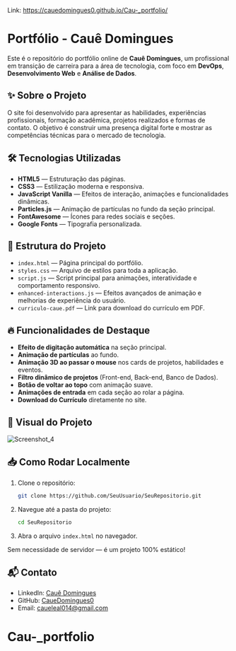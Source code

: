 Link: https://cauedomingues0.github.io/Cau-_portfolio/
# Portfólio - Cauê Domingues

Este é o repositório do portfólio online de **Cauê Domingues**, um profissional em transição de carreira para a área de tecnologia, com foco em **DevOps**, **Desenvolvimento Web** e **Análise de Dados**.

## ✨ Sobre o Projeto

O site foi desenvolvido para apresentar as habilidades, experiências profissionais, formação acadêmica, projetos realizados e formas de contato. O objetivo é construir uma presença digital forte e mostrar as competências técnicas para o mercado de tecnologia.

## 🛠 Tecnologias Utilizadas

- **HTML5** — Estruturação das páginas.
- **CSS3** — Estilização moderna e responsiva.
- **JavaScript Vanilla** — Efeitos de interação, animações e funcionalidades dinâmicas.
- **Particles.js** — Animação de partículas no fundo da seção principal.
- **FontAwesome** — Ícones para redes sociais e seções.
- **Google Fonts** — Tipografia personalizada.

## 📄 Estrutura do Projeto

- `index.html` — Página principal do portfólio.
- `styles.css` — Arquivo de estilos para toda a aplicação.
- `script.js` — Script principal para animações, interatividade e comportamento responsivo.
- `enhanced-interactions.js` — Efeitos avançados de animação e melhorias de experiência do usuário.
- `curriculo-caue.pdf` — Link para download do currículo em PDF.

## 🔥 Funcionalidades de Destaque

- **Efeito de digitação automática** na seção principal.
- **Animação de partículas** ao fundo.
- **Animação 3D ao passar o mouse** nos cards de projetos, habilidades e eventos.
- **Filtro dinâmico de projetos** (Front-end, Back-end, Banco de Dados).
- **Botão de voltar ao topo** com animação suave.
- **Animações de entrada** em cada seção ao rolar a página.
- **Download do Currículo** diretamente no site.

## 📸 Visual do Projeto

![Screenshot_4](https://github.com/user-attachments/assets/5e43daea-ddd0-405d-b144-254ad54d469e)
## 📥 Como Rodar Localmente

1. Clone o repositório:
   ```bash
   git clone https://github.com/SeuUsuario/SeuRepositorio.git
   ```

2. Navegue até a pasta do projeto:
   ```bash
   cd SeuRepositorio
   ```

3. Abra o arquivo `index.html` no navegador.

Sem necessidade de servidor — é um projeto 100% estático!

## 📬 Contato

- LinkedIn: [Cauê Domingues](https://www.linkedin.com/in/cau%C3%AA-domingues-277974327/)
- GitHub: [CaueDomingues0](https://github.com/CaueDomingues0)
- Email: caueleal014@gmail.com
# Cau-_portfolio
